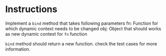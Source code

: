 # Instructions

Implement a `bind` method that takes following parameters
fn: Function for which dynamic context needs to be changed
obj: Object that should works as new dynamic context for `fn` function

`bind` method should return a new function. check the test cases for more information.

